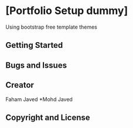 # [Portfolio Setup dummy]
Using bootstrap free template themes

## Getting Started


## Bugs and Issues
## Creator

Faham Javed
*Mohd Javed
## Copyright and License

